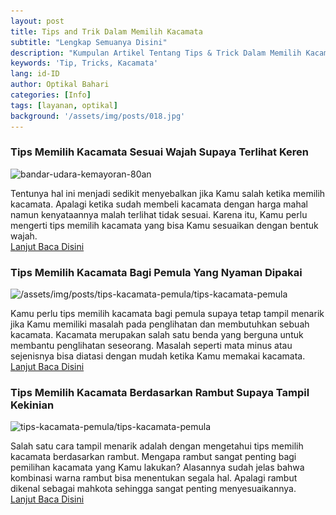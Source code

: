 ```yaml
---
layout: post 
title: Tips and Trik Dalam Memilih Kacamata
subtitle: "Lengkap Semuanya Disini"
description: "Kumpulan Artikel Tentang Tips & Trick Dalam Memilih Kacamata"
keywords: 'Tip, Tricks, Kacamata'
lang: id-ID
author: Optikal Bahari
categories: [Info]
tags: [layanan, optikal]
background: '/assets/img/posts/018.jpg'
---
```


<h3>Tips Memilih Kacamata Sesuai Wajah Supaya Terlihat Keren</h3>

<p class="aligncenter">
<img data-src="/assets/img/posts/tips-kacamata/tips-kacamata-2.jpg" src="/assets/img/posts/tips-kacamata/tips-kacamata-2.jpg" class="rounded mx-auto d-block" alt="bandar-udara-kemayoran-80an"></p>

<p>Tentunya hal ini menjadi sedikit menyebalkan jika Kamu salah ketika memilih kacamata. Apalagi ketika sudah membeli kacamata dengan harga mahal namun kenyataannya malah terlihat tidak sesuai. Karena itu, Kamu perlu mengerti tips memilih kacamata yang bisa Kamu sesuaikan dengan bentuk wajah.<br /> <a href="{{"/tips-kacamata/" | relative_url }}" title="Tips Memilih Kacamata Sesuai Wajah Supaya Terlihat Keren">Lanjut Baca Disini</a></p>


<h3>Tips Memilih Kacamata Bagi Pemula Yang Nyaman Dipakai</h3>

<p class="aligncenter">
<img data-src="/assets/img/posts/tips-kacamata-pemula/tips-kacamata-pemula.jpg" src="/assets/img/posts/tips-kacamata-pemula/tips-kacamata-pemula.jpg" class="rounded mx-auto d-block" alt="/assets/img/posts/tips-kacamata-pemula/tips-kacamata-pemula"></p>

<p>Kamu perlu tips memilih kacamata bagi pemula supaya tetap tampil menarik jika Kamu memiliki masalah pada penglihatan dan membutuhkan sebuah kacamata. Kacamata merupakan salah satu benda yang berguna untuk membantu penglihatan seseorang. Masalah seperti mata minus atau sejenisnya bisa diatasi dengan mudah ketika Kamu memakai kacamata. <br /> <a href="{{"/tips-kacamata-pemula-nyaman-dipakai/" | relative_url }}" title="Tips Memilih Kacamata Sesuai Wajah Supaya Terlihat Keren">Lanjut Baca Disini</a></p>

<h3>Tips Memilih Kacamata Berdasarkan Rambut Supaya Tampil Kekinian</h3>

<p class="aligncenter">
<img data-src="/assets/img/posts/tips-kacamata-pemula/tips-kacamata-pemula-2.jpg" src="/assets/img/posts/tips-kacamata-pemula/tips-kacamata-pemula-2.jpg" class="rounded mx-auto d-block" alt="tips-kacamata-pemula/tips-kacamata-pemula"></p>

<p>Salah satu cara tampil menarik adalah dengan mengetahui tips memilih kacamata berdasarkan rambut. Mengapa rambut sangat penting bagi pemilihan kacamata yang Kamu lakukan? Alasannya sudah jelas bahwa kombinasi warna rambut bisa menentukan segala hal. Apalagi rambut dikenal sebagai mahkota sehingga sangat penting menyesuaikannya.<br /> <a href="{{"/tips-kacamata-gaya-rambut/" | relative_url }}" title="Tips Memilih Kacamata Sesuai Wajah Supaya Terlihat Keren">Lanjut Baca Disini</a></p>
